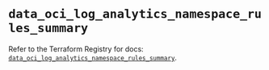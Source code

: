 # `data_oci_log_analytics_namespace_rules_summary`

Refer to the Terraform Registry for docs: [`data_oci_log_analytics_namespace_rules_summary`](https://registry.terraform.io/providers/hashicorp/oci/7.19.0/docs/data-sources/log_analytics_namespace_rules_summary).
